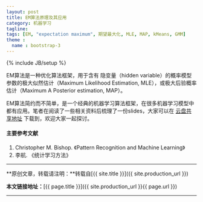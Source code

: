 ```yaml
---
layout: post
title: EM算法原理及其应用
category: 机器学习
tagline: 
tags: [EM, "expectation maximum", 期望最大化, MLE, MAP, kMeans, GMM]
theme :
  name : bootstrap-3
---
```

{% include JB/setup %}

EM算法是一种优化算法框架，用于含有 隐变量（hidden variable）的概率模型参数的极大似然估计（Maximum Likelihood Estimation, MLE），或极大后验概率估计（Maximum A Posterior estimation, MAP）。

EM算法简约而不简单，是一个经典的机器学习算法框架，在很多机器学习模型中都有应用。笔者在阅读了一些相关资料后梳理了一份slides，大家可以在 [云盘共享地址](http://pan.baidu.com/s/1minqq5U) 下载到，欢迎大家一起探讨。

#### 主要参考文献
1. Christopher M. Bishop. 《Pattern Recognition and Machine Learning》
2. 李航. 《统计学习方法》

* * *

**原创文章，转载请注明：**转载自[{{ site.title }}]({{ site.production_url }})

**本文链接地址：**[{{ page.title }}]({{ site.production_url }}{{ page.url }})

* * *
